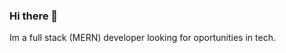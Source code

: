 ### Hi there 👋

Im a full stack (MERN) developer looking for oportunities in tech.



<!--
**ValtierraXavier/ValtierraXavier** is a ✨ _special_ ✨ repository because its `README.md` (this file) appears on your GitHub profile.

 

Here are some ideas to get you started:

- 🔭 I’m currently working on MERN Stack project
- 🌱 I’m currently learning Authentication and conditional rendering
- 👯 I’m looking to collaborate on n/a
- 🤔 I’m looking for help with Back end configuration and deployment
- 💬 Ask me about any of my projects
- 📫 How to reach me: xavier.valtierra@icloud.com
- 😄 Pronouns: He/Him
- ⚡ Fun fact: Im really happy to have learned what I know about programming
-->
